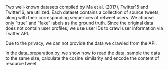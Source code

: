Two well-known datasets compiled by Ma et al. (2017), Twitter15 and Twitter16, are utilized.
Each dataset contains a collection of source tweets, along with their corresponding sequences
of retweet users. We choose only “true” and “fake” labels as the ground truth. 
Since the original data does not contain user profiles, we use user IDs to crawl user information via Twitter API.

Due to the privacy, we can not provide the data we crawled from the API.

In the data_preparation.py, we show how to read the data, sample the data to the same size, calculate the cosine similarity and encode the content of resource tweet.
